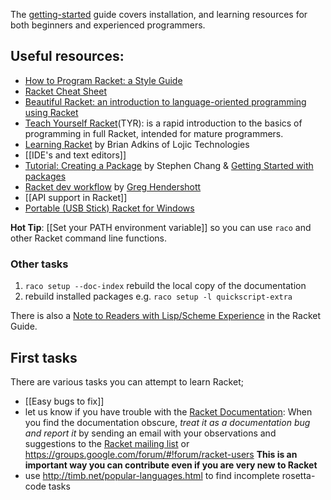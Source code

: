 The [getting-started](https://docs.racket-lang.org/getting-started/index.html) guide covers installation, and learning resources for both beginners and experienced programmers.

## Useful resources:  
* [How to Program Racket: a Style Guide](http://docs.racket-lang.org/style/index.html)
* [Racket Cheat Sheet](http://docs.racket-lang.org/racket-cheat/index.html) 
* [Beautiful Racket: an intro­duc­tion to language-oriented program­ming using Racket](https://beautifulracket.com) 
* [Teach Yourself Racket](https://cs.uwaterloo.ca/~plragde/flaneries/TYR/)(TYR): is a rapid introduction to the basics of programming in full Racket, intended for mature programmers.  
* [Learning Racket](https://github.com/lojic/LearningRacket) by Brian Adkins of Lojic Technologies
* [[IDE's and text editors]] 
* [Tutorial: Creating a Package](https://blog.racket-lang.org/2017/10/tutorial-creating-a-package.html) by Stephen Chang & [Getting Started with packages](https://docs.racket-lang.org/pkg/getting-started.html)
* [Racket dev workflow](https://www.greghendershott.com/2014/11/racket-workflow.html) by [Greg Hendershott](https://www.greghendershott.com/index.html)
* [[API support in Racket]]
* [Portable (USB Stick) Racket for Windows](https://github.com/plicatibu/racket-portable)  

**Hot Tip**: [[Set your PATH environment variable]] so you can use `raco` and other Racket command line functions.

### Other tasks
1. `raco setup --doc-index`  rebuild the local copy of the documentation
2. rebuild installed packages e.g. `raco setup -l quickscript-extra`

There is also a [Note to Readers with Lisp/Scheme Experience](https://docs.racket-lang.org/guide/intro.html#%28part._use-module%29) in the Racket Guide.

## First tasks 
There are various tasks you can attempt to learn Racket; 
* [[Easy bugs to fix]]
* let us know if you have trouble with the [Racket Documentation](https://docs.racket-lang.org): When you find the documentation obscure, _treat it as a documentation bug and report it_ by sending an email with your observations and suggestions to the [Racket mailing list](https://lists.racket-lang.org) or  https://groups.google.com/forum/#!forum/racket-users **This is an important way you can contribute even if you are very new to Racket**
* use http://timb.net/popular-languages.html to find incomplete rosetta-code tasks